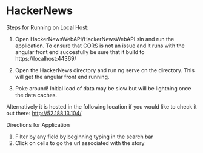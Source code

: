 # HackerNews

Steps for Running on Local Host:
1) Open HackerNewsWebAPI/HackerNewsWebAPI.sln and run the application. To ensure that CORS is not an issue and it runs with the angular front end succesfully be sure that
 it build to https://localhost:44369/

2) Open the HackerNews directory and run ng serve on the directory. This will get the angular front end running.
3) Poke around! Initial load of data may be slow but will be lightning once the data caches.

Alternatively it is hosted in the following location if you would like to check it out there:
http://52.188.13.104/

Directions for Application
1) Filter by any field by beginning typing in the search bar
2) Click on cells to go the url associated with the story
